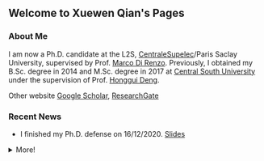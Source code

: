 ## Welcome to Xuewen Qian's Pages


### About Me

I am now a Ph.D. candidate at the L2S, [CentraleSupelec](https://www.centralesupelec.fr/)/Paris Saclay University, supervised by Prof. [Marco Di Renzo](https://scholar.google.com/citations?user=5dRt0OoAAAAJ&hl=en). Previously, I obtained my B.Sc. degree in 2014 and M.Sc. degree in 2017 at [Central South University](http://en.csu.edu.cn/) under the supervision of Prof. [Honggui Deng](https://www.researchgate.net/profile/Honggui_Deng2).

Other website [Google Scholar](https://scholar.google.com/citations?hl=en&user=-Cgsd5sAAAAJ&view_op=list_works&sortby=pubdate), [ResearchGate](https://www.researchgate.net/profile/Xuewen_Qian2)


### Recent News


- I finished my Ph.D. defense on 16/12/2020. [Slides](./PDF/PHD_defense_slides_qxw.pdf)
<details>
  <summary>More!</summary>

  - 29/11/2020. I submitted an IEEE WCL paper, titled "Mutual Coupling and Unit Cell Aware Optimization for Reconfigurable Intelligent Surfaces". [PDF](./PDF/Journal/Kmeans_detection.pdf)
  - 30/08/2020. I submitted an IEEE Transaction on Communication paper, titled "K-Means Clustering-Aided Non-Coherent Detection for Molecular Communications". [PDF](./PDF/Journal/Mutual_Coupling_and_Unit_Cell_Aware_Optimization_for_Reconfigurable_Intelligent_Surfaces.pdf)

</details>
